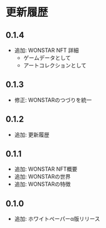 # 更新履歴

## 0.1.4

- 追加: WONSTAR NFT 詳細
  - ゲームデータとして
  - アートコレクションとして

## 0.1.3

- 修正: WONSTARのつづりを統一

## 0.1.2

- 追加: 更新履歴

## 0.1.1

- 追加: WONSTAR NFT概要
- 追加: WONSTARの世界
- 追加: WONSTARの特徴

## 0.1.0

- 追加: ホワイトペーパーα版リリース
